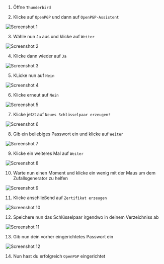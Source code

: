 1. Öffne `Thunderbird`

2. Klicke auf `OpenPGP` und dann auf `OpenPGP-Assistent`

  ![Screenshot 1](content/guides/PGP/screen1.png)

3. Wähle nun `Ja` aus und klicke auf `Weiter`

  ![Screenshot 2](content/guides/PGP/screen2.png)
  
4. Klicke dann wieder auf `Ja`

  ![Screenshot 3](content/guides/PGP/screen3.png)
  
5. KLicke nun auf `Nein`

  ![Screenshot 4](content/guides/PGP/screen4.png)
  
6. Klicke erneut auf `Nein`

  ![Screenshot 5](content/guides/PGP/screen5.png)

7. Klicke jetzt auf `Neues Schlüsselpaar erzeugen!`

  ![Screenshot 6](content/guides/PGP/screen6.png)

8. Gib ein beliebiges Passwort ein und klicke auf `Weiter`
  
  ![Screenshot 7](content/guides/PGP/screen7.png)
  
9. Klicke ein weiteres Mal auf `Weiter`

  ![Screenshot 8](content/guides/PGP/screen8.png)
  
10. Warte nun einen Moment und klicke ein wenig mit der Maus um dem Zufallsgenerator zu helfen

  ![Screenshot 9](content/guides/PGP/screen9.png)
  
11. Klicke anschließend auf `Zertifikat erzeugen`

  ![Screenshot 10](content/guides/PGP/screen10.png)
  
12. Speichere nun das Schlüsselpaar irgendwo in deinem Verzeichniss ab

  ![Screenshot 11](content/guides/PGP/screen11.png)
  
13. Gib nun dein vorher eingerichtetes Passwort ein

  ![Screenshot 12](content/guides/PGP/screen12.png)
  
14. Nun hast du erfolgreich `OpenPGP` eingerichtet